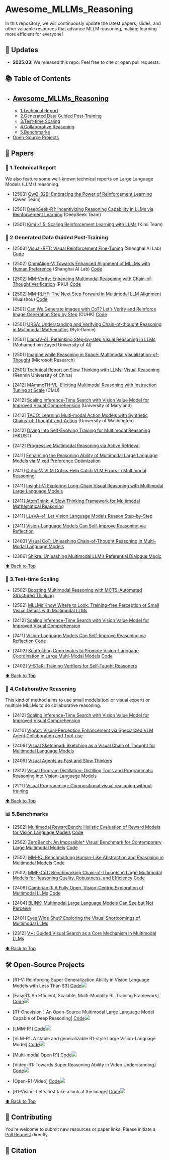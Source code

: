 # Awesome_MLLMs_Reasoning

In this repository, we will continuously update the latest papers, slides, and other valuable resources that advance MLLM reasoning, making learning more efficient for everyone!

<!-- omit in toc -->
## 📢 Updates

- **2025.03**: We released this repo. Feel free to cite or open pull requests.

<!-- omit in toc -->
## 📚 Table of Contents
- [Awesome_MLLMs_Reasoning](#-awesome_mllms_reasoning)
  - 
  - [1.Technical Report](#-1technical-report)
  - [2.Generated Data Guided Post-Training](#-2generated-data-guided-post-training)
  - [3.Test-time Scaling](#-3test-time-scaling)
  - [4.Collaborative Reasoning](#-4collaborative-reasoning)
  - [5.Benchmarks](#-4benchmarks)
- [Open-Source Projects](#️-open-source-projects)



## 📖 Papers

### 📝  1.Technical Report
We also feature some well-known technical reports on Large Language Models (LLMs) reasoning.
* [2503] [QwQ-32B: Embracing the Power of Reinforcement Learning](https://qwenlm.github.io/blog/qwq-32b/) (Qwen Team)
  
* [2501] [DeepSeek-R1: Incentivizing Reasoning Capability in LLMs via Reinforcement Learning](https://arxiv.org/pdf/2501.12948) (DeepSeek Team)

* [2501] [Kimi k1.5: Scaling Reinforcement Learning with LLMs](https://arxiv.org/pdf/2501.12599) (Kimi Team)

### 📌 2.Generated Data Guided Post-Training
* [2503] [Visual-RFT: Visual Reinforcement Fine-Tuning](https://arxiv.org/abs/2503.01785) (Shanghai AI Lab)   [Code](https://github.com/Liuziyu77/Visual-RFT)

* [2502] [OmniAlign-V: Towards Enhanced Alignment of MLLMs with Human Preference](https://arxiv.org/pdf/2502.18411) (Shanghai AI Lab) [Code](https://github.com/PhoenixZ810/OmniAlign-V)

* [2502] [MM-Verify: Enhancing Multimodal Reasoning with Chain-of-Thought Verification](https://arxiv.org/pdf/2502.13383) (PKU) [Code](https://github.com/Aurora-slz/MM-Verify)

* [2502] [MM-RLHF: The Next Step Forward in Multimodal LLM Alignment](https://arxiv.org/pdf/2502.10391) (Kuaishou) [Code](https://github.com/Kwai-YuanQi/MM-RLHF)

* [2501] [Can We Generate Images with CoT? Let’s Verify and Reinforce Image Generation Step by Step](https://arxiv.org/pdf/2501.13926) (CUHK) [Code](https://github.com/ZiyuGuo99/Image-Generation-CoT)

* [2501] [URSA: Understanding and Verifying Chain-of-thought Reasoning in Multimodal Mathematics](https://arxiv.org/pdf/2501.04686) (ByteDance)

* [2501] [LlamaV-o1: Rethinking Step-by-step Visual Reasoning in LLMs](https://arxiv.org/pdf/2501.06186) (Mohamed bin Zayed University of AI)

* [2501] [Imagine while Reasoning in Space: Multimodal Visualization-of-Thought](https://arxiv.org/pdf/2501.07542) (Microsoft Research)

* [2501] [Technical Report on Slow Thinking with LLMs: Visual Reasoning](https://arxiv.org/pdf/2501.01904) (Renmin University of China)

* [2412] [MAmmoTH-VL: Eliciting Multimodal Reasoning with Instruction Tuning at Scale](https://arxiv.org/pdf/2412.05237) (CMU)

* [2412] [Scaling Inference-Time Search with Vision Value Model for Improved Visual Comprehension](https://arxiv.org/pdf/2412.03704) (University of Maryland)

* [2412] [TACO: Learning Multi-modal Action Models with Synthetic Chains-of-Thought-and-Action](https://arxiv.org/pdf/2412.05479) (University of Washington)

* [2412] [Diving into Self-Evolving Training for Multimodal Reasoning](https://arxiv.org/pdf/2412.17451) (HKUST)

* [2412] [Progressive Multimodal Reasoning via Active Retrieval](https://arxiv.org/pdf/2412.14835) 

* [2411] [Enhancing the Reasoning Ability of Multimodal Large Language Models via Mixed Preference Optimization](https://arxiv.org/pdf/2411.10442) 

* [2411] [Critic-V: VLM Critics Help Catch VLM Errors in Multimodal Reasoning](https://arxiv.org/pdf/2411.18203) 

* [2411] [Insight-V: Exploring Long-Chain Visual Reasoning with Multimodal Large Language Models](https://arxiv.org/pdf/2411.14432) 

* [2411] [AtomThink: A Slow Thinking Framework for Multimodal Mathematical Reasoning](https://arxiv.org/pdf/2411.11930) 

* [2411] [LLaVA-o1: Let Vision Language Models Reason Step-by-Step](https://arxiv.org/pdf/2411.10440v1) 

* [2411] [Vision-Language Models Can Self-Improve Reasoning via Reflection](https://arxiv.org/pdf/2411.00855) 

* [2403] [Visual CoT: Unleashing Chain-of-Thought Reasoning in Multi-Modal Language Models](https://arxiv.org/pdf/2403.16999) 

* [2306] [Shikra: Unleashing Multimodal LLM’s Referential Dialogue Magic](https://arxiv.org/pdf/2306.15195) 

[⬆️ Back to Top](#-table-of-contents)

### 🚀 3.Test-time Scaling
* [2502] [Boosting Multimodal Reasoning with MCTS-Automated Structured Thinking](https://arxiv.org/pdf/2502.02339) 

* [2502] [MLLMs Know Where to Look: Training-free Perception of Small Visual Details with Multimodal LLMs](https://arxiv.org/pdf/2502.17422) 

* [2412] [Scaling Inference-Time Search with Vision Value Model for Improved Visual Comprehension](https://arxiv.org/pdf/2412.03704) 

* [2411] [Vision-Language Models Can Self-Improve Reasoning via Reflection](https://arxiv.org/pdf/2411.00855) [Code](https://github.com/njucckevin/MM-Self-Improve)

* [2402] [Scaffolding Coordinates to Promote Vision-Language Coordination in Large Multi-Modal Models](https://arxiv.org/pdf/2402.12058) [Code](https://github.com/leixy20/Scaffold)

* [2402] [V-STaR: Training Verifiers for Self-Taught Reasoners](https://arxiv.org/pdf/2402.06457) 

[⬆️ Back to Top](#-table-of-contents)

### 🚀 4.Collaborative Reasoning
This kind of method aims to use small models(tool or visual expert) or multiple MLLMs to do collaborative reasoning.

* [2412] [Scaling Inference-Time Search with Vision Value Model for Improved Visual Comprehension](https://arxiv.org/pdf/2412.03704)

* [2410] [VipAct: Visual-Perception Enhancement via Specialized VLM Agent Collaboration and Tool-use](https://arxiv.org/pdf/2410.16400)

* [2406] [Visual Sketchpad: Sketching as a Visual Chain of Thought for Multimodal Language Models](https://arxiv.org/pdf/2406.09403)

* [2409] [Visual Agents as Fast and Slow Thinkers](https://openreview.net/pdf?id=ncCuiD3KJQ) 

* [2312] [Visual Program Distillation: Distilling Tools and Programmatic Reasoning into Vision-Language Models](https://arxiv.org/pdf/2312.03052)

* [2211] [Visual Programming: Compositional visual reasoning without training](https://arxiv.org/abs/2211.11559)

[⬆️ Back to Top](#-table-of-contents)

### 📊 5.Benchmarks

* [2502] [Multimodal RewardBench: Holistic Evaluation of Reward Models for Vision Language Models](https://arxiv.org/pdf/2502.14191) [Code](https://github.com/facebookresearch/multimodal_rewardbench)  

* [2502] [ZeroBench: An Impossible* Visual Benchmark for Contemporary Large Multimodal Models](https://arxiv.org/pdf/2502.09696) [Code](https://zerobench.github.io/)  

* [2502] [MM-IQ: Benchmarking Human-Like Abstraction and Reasoning in Multimodal Models](https://arxiv.org/pdf/2502.00698) [Code](https://acechq.github.io/MMIQ-benchmark/)  

* [2502] [MME-CoT: Benchmarking Chain-of-Thought in Large Multimodal Models for Reasoning Quality, Robustness, and Efficiency](https://arxiv.org/pdf/2502.09621) [Code](https://mmecot.github.io/)

* [2406] [Cambrian-1: A Fully Open, Vision-Centric Exploration of Multimodal LLMs](https://arxiv.org/pdf/2406.16860) [Code](https://github.com/cambrian-mllm/cambrian)

* [2404] [BLINK: Multimodal Large Language Models Can See but Not Perceive](https://arxiv.org/pdf/2404.12390) 

* [2401] [Eyes Wide Shut? Exploring the Visual Shortcomings of Multimodal LLMs](https://arxiv.org/pdf/2401.06209) 

* [2312] [V∗: Guided Visual Search as a Core Mechanism in Multimodal LLMs](https://arxiv.org/pdf/2312.14135)   

[⬆️ Back to Top](#-table-of-contents)

## 🛠️ Open-Source Projects
* [R1-V: Reinforcing Super Generalization Ability in Vision Language Models with Less Than $3] [Code](https://github.com/Deep-Agent/R1-V)![](https://img.shields.io/badge/github-2025.02-red)

* [EasyR1: An Efficient, Scalable, Multi-Modality RL Training Framework] [Code](https://github.com/hiyouga/EasyR1)![](https://img.shields.io/badge/github-2025.02-red)  

* [R1-Onevision：An Open-Source Multimodal Large Language Model Capable of Deep Reasoning] [Code](https://github.com/Fancy-MLLM/R1-Onevision)![](https://img.shields.io/badge/github-2025.02-red)  

* [LMM-R1] [Code](https://github.com/TideDra/lmm-r1)![](https://img.shields.io/badge/github-2025.02-red)  

* [VLM-R1: A stable and generalizable R1-style Large Vision-Language Model] [Code](https://github.com/om-ai-lab/VLM-R1)![](https://img.shields.io/badge/github-2025.02-red)  

* [Multi-modal Open R1] [Code](https://github.com/EvolvingLMMs-Lab/open-r1-multimodal)![](https://img.shields.io/badge/github-2025.02-red)  

* [Video-R1: Towards Super Reasoning Ability in Video Understanding] [Code](https://github.com/tulerfeng/Video-R1)![](https://img.shields.io/badge/github-2025.02-red)  

* [Open-R1-Video] [Code](https://github.com/Wang-Xiaodong1899/Open-R1-Video)![](https://img.shields.io/badge/github-2025.02-red)  

* [R1-Vision: Let's first take a look at the image] [Code](https://github.com/yuyq96/R1-Vision)![](https://img.shields.io/badge/github-2025.02-red)  

[⬆️ Back to Top](#-table-of-contents)

## 🤝 Contributing

You’re welcome to submit new resources or paper links. Please initiate a [Pull Request](https://github.com/Open-DataFlow/Awesome_MLLMs_Reasoning/pulls) directly.

## 📜 Citation
